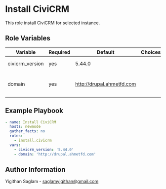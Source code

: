 # Install CiviCRM

This role install CiviCRM for selected instance.

## Role Variables

| Variable        | Required | Default                    | Choices                   | Comments                               |
| --------------- | -------- | -------------------------- | ------------------------- | -------------------------------------- |
| civicrm_version | yes      | 5.44.0                     |                           | CiviCRM version                        |
| domain          | yes      | http://drupal.ahmetfd.com  |                           | Domain address of preferred website    |

## Example Playbook

```yaml
- name: Install CiviCRM
  hosts: newnode
  gather_facts: no
  roles:
    - install.civicrm
  vars:
    - civicrm_version: '5.44.0'
    - domain: 'http://drupal.ahmetfd.com'

```
## Author Information
Yigithan Saglam - saglamyigithan@gmail.com